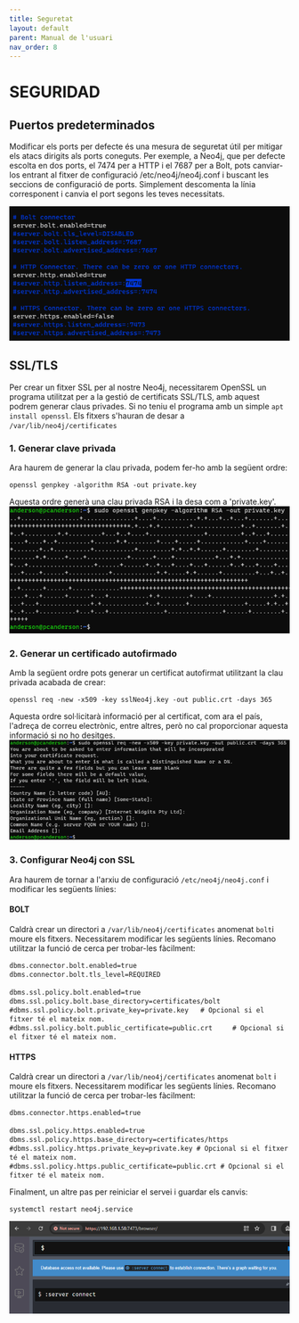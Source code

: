 ```yaml
---
title: Seguretat
layout: default
parent: Manual de l'usuari
nav_order: 8
---
```


# SEGURIDAD
## Puertos predeterminados
Modificar els ports per defecte és una mesura de seguretat útil per mitigar els atacs dirigits als ports coneguts. Per exemple, a Neo4j, que per defecte escolta en dos ports, el 7474 per a HTTP i el 7687 per a Bolt, pots canviar-los entrant al fitxer de configuració /etc/neo4j/neo4j.conf i buscant les seccions de configuració de ports. Simplement descomenta la línia corresponent i canvia el port segons les teves necessitats.

![](../imagenes/seguridad/Cambiar%20puertos.png)
## SSL/TLS
Per crear un fitxer SSL per al nostre Neo4j, necessitarem OpenSSL un programa utilitzat per a la gestió de certificats SSL/TLS, amb aquest podrem generar claus privades. Si no teniu el programa amb un simple ```apt install openssl```. Els fitxers s'hauran de desar a ```/var/lib/neo4j/certificates```

### 1. Generar clave privada
Ara haurem de generar la clau privada, podem fer-ho amb la següent ordre:
```
openssl genpkey -algorithm RSA -out private.key
```
Aquesta ordre generà una clau privada RSA i la desa com a 'private.key'.
![](../imagenes/seguridad/clavePrivada.png)
### 2. Generar un certificado autofirmado
Amb la següent ordre pots generar un certificat autofirmat utilitzant la clau privada acabada de crear:
```
openssl req -new -x509 -key sslNeo4j.key -out public.crt -days 365
```
Aquesta ordre sol·licitarà informació per al certificat, com ara el país, l'adreça de correu electrònic, entre altres, però no cal proporcionar aquesta informació si no ho desitges.
![](../imagenes/seguridad/clavePublica.png)
### 3. Configurar Neo4j con SSL

Ara haurem de tornar a l'arxiu de configuració ```/etc/neo4j/neo4j.conf``` i modificar les següents línies:
#### BOLT
Caldrà crear un directori a ```/var/lib/neo4j/certificates``` anomenat ```bolt```i moure els fitxers. Necessitarem modificar les següents línies. Recomano utilitzar la funció de cerca per trobar-les fàcilment:

```
dbms.connector.bolt.enabled=true
dbms.connector.bolt.tls_level=REQUIRED

dbms.ssl.policy.bolt.enabled=true
dbms.ssl.policy.bolt.base_directory=certificates/bolt
#dbms.ssl.policy.bolt.private_key=private.key 	# Opcional si el fitxer té el mateix nom.
#dbms.ssl.policy.bolt.public_certificate=public.crt 	# Opcional si el fitxer té el mateix nom.
```

#### HTTPS
Caldrà crear un directori a ```/var/lib/neo4j/certificates``` anomenat ```bolt``` i moure els fitxers. Necessitarem modificar les següents línies. Recomano utilitzar la funció de cerca per trobar-les fàcilment:
```
dbms.connector.https.enabled=true

dbms.ssl.policy.https.enabled=true
dbms.ssl.policy.https.base_directory=certificates/https
#dbms.ssl.policy.https.private_key=private.key # Opcional si el fitxer té el mateix nom.
#dbms.ssl.policy.https.public_certificate=public.crt # Opcional si el fitxer té el mateix nom.
```
Finalment, un altre pas per reiniciar el servei i guardar els canvis:
```
systemctl restart neo4j.service
```
![](../imagenes/seguridad/conexionExitosa.png)